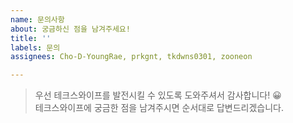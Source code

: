 ```yaml
---
name: 문의사항
about: 궁금하신 점을 남겨주세요!
title: ''
labels: 문의
assignees: Cho-D-YoungRae, prkgnt, tkdwns0301, zooneon

---
```


> 우선 테크스와이프를 발전시킬 수 있도록 도와주셔서 감사합니다! 😀  
> 테크스와이프에 궁금한 점을 남겨주시면 순서대로 답변드리겠습니다.
